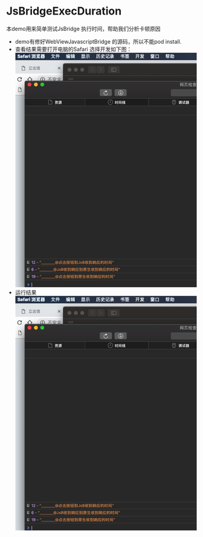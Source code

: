 # JsBridgeExecDuration

本demo用来简单测试JsBridge 执行时间，帮助我们分析卡顿原因
* demo有修好WebViewJavascriptBridge 的源码，所以不能pod install.
* 查看结果需要打开电脑的Safari 选择开发如下图：
![Image text](https://github.com/asameLiao/JsBridgeExecDuration/blob/master/%E6%88%AA%E5%9B%BE.png)
* 运行结果
![Image text](https://github.com/asameLiao/JsBridgeExecDuration/blob/master/%E6%88%AA%E5%9B%BE.png)
